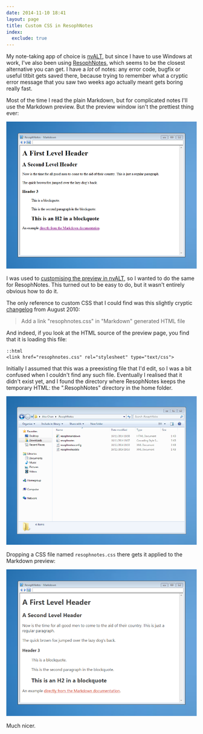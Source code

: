 ```yaml
---
date: 2014-11-10 18:41
layout: page
title: Custom CSS in ResophNotes
index:
  exclude: true
---
```


My note-taking app of choice is [nvALT][nv], but since I have to use Windows at work, I've also been using [ResophNotes][resoph], which seems to be the closest alternative you can get. I have a *lot* of notes: any error code, bugfix or useful titbit gets saved there, because trying to remember what a cryptic error message that you saw two weeks ago actually meant gets boring really fast.

Most of the time I read the plain Markdown, but for complicated notes I'll use the Markdown preview. But the preview window isn't the prettiest thing ever:

![A window with unstyled text. The text contains headings and a few paragraphs.](/images/notes/resophnotes-unstyled.png)

I was used to [customising the preview in nvALT][prev], so I wanted to do the same for ResophNotes. This turned out to be easy to do, but it wasn't entirely obvious how to do it.

The only reference to custom CSS that I could find was this slightly cryptic [changelog][log] from August 2010:

> Add a link "resophnotes.css" in "Markdown" generated HTML file

And indeed, if you look at the HTML source of the preview page, you find that it is loading this file:

    ::html
    <link href="resophnotes.css" rel="stylesheet" type="text/css">

Initially I assumed that this was a preexisting file that I'd edit, so I was a bit confused when I couldn't find any such file. Eventually I realised that it didn't exist yet, and I found the directory where ResophNotes keeps the temporary HTML: the ".ResophNotes" directory in the home folder.

![A directory in Windows Explorer: Alex Chan/.ResophNotes, with four files. resophmarkdown, resophnotes, resophnotesconfig and resophnotesdata.](/images/notes/resophnotes-directory.png)

Dropping a CSS file named `resophnotes.css` there gets it applied to the Markdown preview:

![A window with text styled in a sans-serif font.](/images/notes/resophnotes-styled.png)

Much nicer.

[prev]: http://brettterpstra.com/2013/04/06/customizing-the-nvalt-preview/

[nv]: http://brettterpstra.com/projects/nvalt/
[resoph]: http://resoph.com/ResophNotes/Welcome.html

[log]: http://resoph.com/ResophNotes/Change_Log.html

